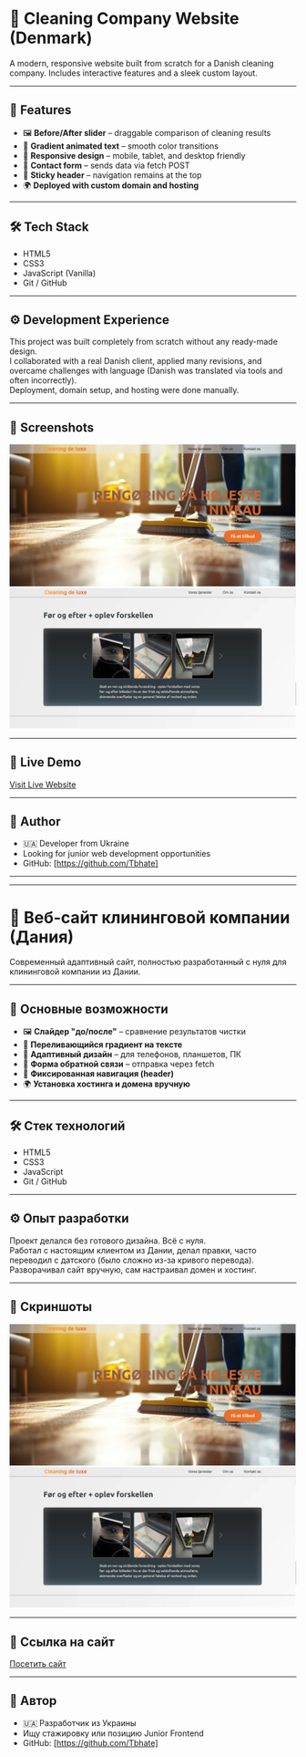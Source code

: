 # 🧼 Cleaning Company Website (Denmark)

A modern, responsive website built from scratch for a Danish cleaning company. Includes interactive features and a sleek custom layout.

---

## 🔧 Features

- 🖼️ **Before/After slider** – draggable comparison of cleaning results
- 🎨 **Gradient animated text** – smooth color transitions
- 📱 **Responsive design** – mobile, tablet, and desktop friendly
- 📩 **Contact form** – sends data via fetch POST
- 📌 **Sticky header** – navigation remains at the top
- 🌍 **Deployed with custom domain and hosting**

---

## 🛠️ Tech Stack

- HTML5
- CSS3
- JavaScript (Vanilla)
- Git / GitHub

---

## ⚙️ Development Experience

This project was built completely from scratch without any ready-made design.  
I collaborated with a real Danish client, applied many revisions, and overcame challenges with language (Danish was translated via tools and often incorrectly).  
Deployment, domain setup, and hosting were done manually.

---

## 📸 Screenshots

![Homepage](./mainPage.jpg)  
![Before/After Slider](./afterBefore.jpg)

---

## 🔗 Live Demo

[Visit Live Website](https://cleaningdeluxe.dk/)

---

## 🚀 Author

- 🇺🇦 Developer from Ukraine
- Looking for junior web development opportunities
- GitHub: [https://github.com/Tbhate]

---

---

# 🧽 Веб-сайт клининговой компании (Дания)

Современный адаптивный сайт, полностью разработанный с нуля для клининговой компании из Дании.

---

## 🔧 Основные возможности

- 🖼️ **Слайдер "до/после"** – сравнение результатов чистки
- 🎨 **Переливающийся градиент на тексте**
- 📱 **Адаптивный дизайн** – для телефонов, планшетов, ПК
- 📩 **Форма обратной связи** – отправка через fetch
- 📌 **Фиксированная навигация (header)**
- 🌍 **Установка хостинга и домена вручную**

---

## 🛠️ Стек технологий

- HTML5  
- CSS3  
- JavaScript  
- Git / GitHub  

---

## ⚙️ Опыт разработки

Проект делался без готового дизайна. Всё с нуля.  
Работал с настоящим клиентом из Дании, делал правки, часто переводил с датского (было сложно из-за кривого перевода).  
Разворачивал сайт вручную, сам настраивал домен и хостинг.

---

## 📸 Скриншоты

![Главная страница](./mainPage.jpg)  
![Слайдер "до/после"](./afterBefore.jpg)

---

## 🔗 Ссылка на сайт

[Посетить сайт](https://cleaningdeluxe.dk/)

---

## 🚀 Автор

- 🇺🇦 Разработчик из Украины  
- Ищу стажировку или позицию Junior Frontend  
- GitHub: [https://github.com/Tbhate]

